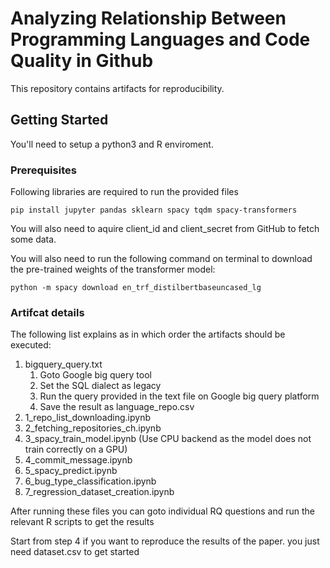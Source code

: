 # Analyzing Relationship Between Programming Languages and Code Quality in Github
This repository contains artifacts for reproducibility.

## Getting Started
You'll need to setup a python3 and R enviroment.

### Prerequisites
Following libraries are required to run the provided files

```
pip install jupyter pandas sklearn spacy tqdm spacy-transformers
```

You will also need to aquire client_id and client_secret from GitHub to fetch some data.

You will also need to run the following command on terminal to download the pre-trained weights of the transformer model:
```
python -m spacy download en_trf_distilbertbaseuncased_lg
```

### Artifcat details
The following list explains as in which order the artifacts should be executed:
1) bigquery_query.txt
    1) Goto Google big query tool
    2) Set the SQL dialect as legacy
    3) Run the query provided in the text file on Google big query platform
    4) Save the result as language_repo.csv
2) 1_repo_list_downloading.ipynb
3) 2_fetching_repositories_ch.ipynb
4) 3_spacy_train_model.ipynb (Use CPU backend as the model does not train correctly on a GPU)
5) 4_commit_message.ipynb
6) 5_spacy_predict.ipynb
7) 6_bug_type_classification.ipynb
8) 7_regression_dataset_creation.ipynb

After running these files you can goto individual RQ questions and run the relevant R scripts to get the results

Start from step 4 if you want to reproduce the results of the paper. you just need dataset.csv to get started
